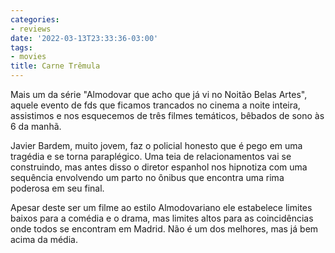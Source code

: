 ```yaml
---
categories:
- reviews
date: '2022-03-13T23:33:36-03:00'
tags:
- movies
title: Carne Trêmula
---
```


Mais um da série "Almodovar que acho que já vi no Noitão Belas Artes", aquele evento de fds que ficamos trancados no cinema a noite inteira, assistimos e nos esquecemos de três filmes temáticos, bêbados de sono às 6 da manhã.

Javier Bardem, muito jovem, faz o policial honesto que é pego em uma tragédia e se torna paraplégico. Uma teia de relacionamentos vai se construindo, mas antes disso o diretor espanhol nos hipnotiza com uma sequência envolvendo um parto no ônibus que encontra uma rima poderosa em seu final.

Apesar deste ser um filme ao estilo Almodovariano ele estabelece limites baixos para a comédia e o drama, mas limites altos para as coincidências onde todos se encontram em Madrid. Não é um dos melhores, mas já bem acima da média.
